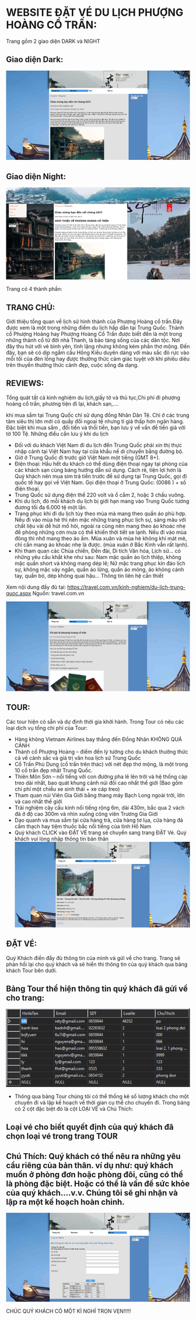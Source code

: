 # WEBSITE ĐẶT VÉ DU LỊCH PHƯỢNG HOÀNG CỔ TRẤN: #

Trang gồm 2 giao diện DARK và NIGHT

## Giao diện Dark: ##

![img](anh2/site1.PNG)

## Giao diện Night: ##

![img](anh2/stie5.PNG)

Trang có 4 thành phần: 
## TRANG CHỦ: ##

 Giới thiệu tổng quan về lịch sử hình thành của Phượng Hoàng cổ trấn.Đây được xem là một trong những điểm du lịch hấp dẫn tại Trung Quốc. Thành cổ Phượng Hoàng hay Phượng Hoàng Cổ Trấn được biết đến là một trong những thành cổ từ đời nhà Thanh, là bảo tàng sống của các dân tộc. Nơi đây thu hút với vẻ bình yên, tĩnh lặng nhưng không kém phần thơ mộng. Đến đây, bạn sẽ có dịp ngắm cầu Hồng Kiều duyên dáng với màu sắc đỏ rực vào mỗi tối của đèn lồng hay được thưởng thức cảm giác tuyệt vời khi phiêu diêu trên thuyền thưởng thức cảnh đẹp, cuộc sống đa dạng.
 
## REVIEWS: ##

Tổng quát tất cả kinh nghiệm du lịch,giấy tờ và thủ tục,Chi phí đi phượng hoàng cổ trấn, phương tiện đi lại, khách sạn,....

khi mua sắm tại Trung Quốc chỉ sử dụng đồng Nhân Dân Tệ. Chỉ ở các trung tâm siêu thị lớn mới có quầy đổi ngoại tệ nhưng tỉ giá thấp hơn ngân hàng. Đặc biệt khi mua sắm , đổi tiền và thối tiền, bạn lưu ý về vấn đề tiền giả với tờ 100 Tệ.
Những điều cần lưu ý khi du lịch 
+ Đối với du khách Việt Nam đi du lịch đến Trung Quốc phải xin thị thực nhập cảnh tại Việt Nam hay tại cửa khẩu nế di chuyển bằng đường bộ.
+ Giờ ở Trung Quốc đi trước giờ Việt Nam một tiếng (GMT 8+).
+ Điện thoại: Hầu hết du khách có thể dùng điện thoại ngay tại phòng của các khách sạn cùng bảng hướng dẫn  sử dụng. Cách rẻ, tiện lợi hơn là Quý khách nên mua sim trả tiền trước đề sử dụng tại Trung Quốc, gọi đi quốc tế hay gọi về Việt Nam. Gọi điện thoại  ở Trung Quốc: (0086 ) + số điện thoại.
+ Trung Quốc sử dụng điện thế 220 volt và ổ cắm 2, hoặc 3 chấu vuông.
+ Khi du lịch, đó mỗi khách du lịch bị giới hạn mang vào Trung Quốc tương đương tối đa 6.000 tệ một lần. 
+ Trang phục khi đi du lịch tùy theo mùa mà mang theo quần áo phù hợp. Nếu đi vào mùa hè thì nên mặc những trang phục lịch sự, sáng màu với chất liệu vải dễ hút mồ hôi, ngoài ra cũng nên mang theo áo khoác nhẹ đề phòng những cơn mưa có thể khiến thời tiết se lạnh. Nếu đi vào mùa đông thì nhớ mang theo áo ấm. Mùa xuân và mùa hè không khí mát mẻ, chỉ cần mang áo khoác nhẹ là được. (mùa xuân ở Bắc Kinh vẫn rất lạnh). 
+ Khi tham quan các Chùa chiền, Đền đài, Di tích Văn hóa, Lịch sử… có những yêu cầu khắt khe như sau: Nam mặc quần áo lịch thiệp, không mặc quần short và không mang dép lê; Nữ mặc trang phục kín đáo lịch sự, không mặc váy ngắn, quần áo lửng, quần áo mỏng, áo không cánh tay, quần bó, dép không quai hậu… 
Thông tin liên hệ cần thiết

Xem nội dung đầy đủ tại: https://travel.com.vn/kinh-nghiem/du-lich-trung-quoc.aspx
Nguồn: travel.com.vn

![img](anh2/site2.PNG)

## TOUR: ##
Các tour hiện có sẵn và dự định thời gia khởi hành. Trong Tour có nêu các loại dịch vụ tổng chi phí của Tour:

+ Hàng không Vietnam Airlines bay thẳng đến Đồng Nhân KHÔNG QUÁ CẢNH 
+ Thành cổ Phượng Hoàng – điểm đến lý tưởng cho du khách thưởng thức cả về cảnh sắc và giá trị văn hoa lịch sử Trung Quốc 
+ Cổ Trấn Phù Dung (cổ trấn trên thác) với nét đẹp thơ mộng, là một trong 10 cổ trấn đẹp nhất Trung Quốc. 
+ Thiên Môn Sơn – nổi tiếng với con đường pha lê lên trời và hệ thống cáp treo dài nhất, bao quát khung cảnh núi đồi cao nhất thế giới (Bao gồm chi phí một chiều xe sinh thái + xe cáp treo) 
+ Tham quan núi Viên Gia Giới bằng thang máy Bạch Long ngoài trời, lớn và cao nhất thế giới
+ Trải nghiệm cây cầu kính nổi tiếng rộng 6m, dài 430m, bắc qua 2 vách đá ở độ cao 300m và nhìn xuống công viên Trương Gia Giới
+ Dạo quanh và mua sắm tại cửa hàng trà, cửa hàng tơ lụa, cửa hàng đá cẩm thạch hay tiệm thuốc bắc nổi tiếng của tỉnh Hồ Nam
+ Quý khách CLICK vào ĐẶT VÉ trang sẽ chuyển sang trang ĐẶT Vé. Quý khách vui lòng nhập thông tin bản thân
![img](anh2/site3.PNG)

## ĐẶT VÉ: ##
Quý Khách điền đầy đủ thông tin của mình và gửi về cho trang. Trang sẽ phản hồi lại cho quý khách và sẽ hiển thi thông tin của quý khách qua bảng khách Tour bên dưới.
 
## Bảng Tour thể hiện thông tin quý khách đã gửi về cho trang: ##
![img](anh2/Capture.PNG)
+ Thông qua bảng Tour chúng tôi có thể thống kê số lượng khách cho một chuyến đi và lập kế hoạch về thời gian cụ thể cho chuyến đi.
Trong bảng có 2 cột đặc biệt đó là cột LOẠI VÉ và Chú Thích:

## Loại vé cho biết quyết định của quý khách đã chọn loại vé trong trang TOUR

## Chú Thích: Quý khách có thể nêu ra những yêu cầu riêng của bản thân. ví dụ như: quý khách muốn ở phòng đơn hoặc phòng đôi, cũng có thể là phòng đặc biệt. Hoặc có thể là vấn đề sức khỏe của quý khách....v.v. Chúng tôi sẽ ghi nhận và lập ra một kế hoạch hoàn chỉnh. 


![img](anh2/site4.PNG)

CHÚC QUÝ KHÁCH CÓ MỘT KÌ NGHỈ TRỌN VẸN!!!!!
